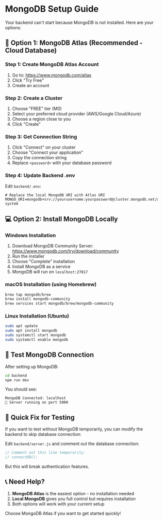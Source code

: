 # MongoDB Setup Guide

Your backend can't start because MongoDB is not installed. Here are your options:

## 🚀 Option 1: MongoDB Atlas (Recommended - Cloud Database)

### Step 1: Create MongoDB Atlas Account
1. Go to: https://www.mongodb.com/atlas
2. Click "Try Free"
3. Create an account

### Step 2: Create a Cluster
1. Choose "FREE" tier (M0)
2. Select your preferred cloud provider (AWS/Google Cloud/Azure)
3. Choose a region close to you
4. Click "Create"

### Step 3: Get Connection String
1. Click "Connect" on your cluster
2. Choose "Connect your application"
3. Copy the connection string
4. Replace `<password>` with your database password

### Step 4: Update Backend .env
Edit `backend/.env`:
```env
# Replace the local MongoDB URI with Atlas URI
MONGO_URI=mongodb+srv://yourusername:yourpassword@cluster.mongodb.net/auth-system
```

## 💻 Option 2: Install MongoDB Locally

### Windows Installation
1. Download MongoDB Community Server: https://www.mongodb.com/try/download/community
2. Run the installer
3. Choose "Complete" installation
4. Install MongoDB as a service
5. MongoDB will run on `localhost:27017`

### macOS Installation (using Homebrew)
```bash
brew tap mongodb/brew
brew install mongodb-community
brew services start mongodb/brew/mongodb-community
```

### Linux Installation (Ubuntu)
```bash
sudo apt update
sudo apt install mongodb
sudo systemctl start mongodb
sudo systemctl enable mongodb
```

## 🧪 Test MongoDB Connection

After setting up MongoDB:

```bash
cd backend
npm run dev
```

You should see:
```
MongoDB Connected: localhost
🚀 Server running on port 5000
```

## 🔧 Quick Fix for Testing

If you want to test without MongoDB temporarily, you can modify the backend to skip database connection:

Edit `backend/server.js` and comment out the database connection:
```javascript
// Comment out this line temporarily:
// connectDB();
```

But this will break authentication features.

## 📞 Need Help?

1. **MongoDB Atlas** is the easiest option - no installation needed
2. **Local MongoDB** gives you full control but requires installation
3. Both options will work with your current setup

Choose MongoDB Atlas if you want to get started quickly!
